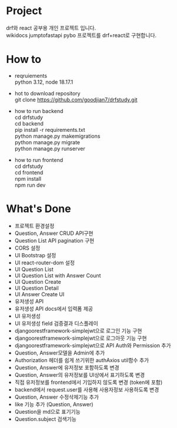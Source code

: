 # Project
drf와 react 공부용 개인 프로젝트 입니다.  
wikidocs jumptofastapi pybo 프로젝트를 drf+react로 구현합니다.

# How to  
- reqruiements  
  python 3.12, node 18.17.1  

- hot to download repository  
  git clone https://github.com/goodjian7/drfstudy.git  

- how to run backend  
  cd drfstudy  
  cd backend  
  pip install -r requirements.txt  
  python manage.py makemigrations  
  python manage.py migrate  
  python manage.py runserver  
  
- how to run frontend  
  cd drfstudy  
  cd frontend  
  npm install  
  npm run dev  
  
   
# What's Done
- 프로젝트 환경설정  
- Question, Answer CRUD API구현  
- Question List API pagination 구현  
- CORS 설정  
- UI Bootstrap 설정  
- UI react-router-dom 설정  
- UI Question List  
- UI Question List with Answer Count  
- UI Question Create  
- UI Question Detail  
- UI Answer Create UI 
- 유저생성 API
- 유저생성 API docs에서 입력폼 제공
- UI 유저생성 
- UI 유저생성 field 검증결과 디스플레이
- djangoorestframework-simplejwt으로 로그인 기능 구현
- djangoorestframework-simplejwt으로 로그아웃 기능 구현
- djangoorestframework-simplejwt으로 API Auth와 Permission 추가
- Question, Answer모델을 Admin에 추가
- Authorization 헤더를 쉽게 쓰기위한 authAxios util함수 추가
- Question, Answer에 유저정보 포함하도록 변경
- Question, Answer의 유저정보를 UI상에서 표기하도록 변경
- 직접 유저정보를 frontend에서 기입하지 않도록 변경 (token에 포함)
- backend에서 request.user를 사용해 사용자정보 사용하도록 변경
- Question, Answer 수정삭제기능 추가
- like 기능 추가 (Question, Answer)
- Question을 md으로 표기기능
- Question.subject 검색기능